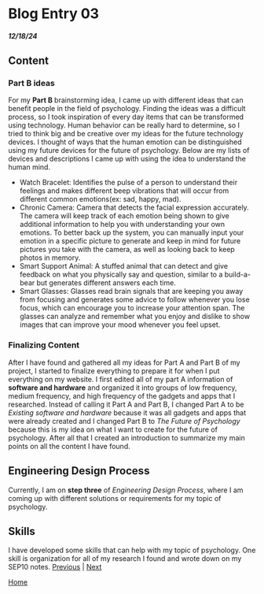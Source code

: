 # Blog Entry 03
##### 12/18/24
## Content
### Part B ideas
For my **Part B** brainstorming idea, I came up with different ideas that can benefit people in the field of psychology. Finding the ideas was a difficult process, so I took inspiration of every day items that can be transformed using technology. Human behavior can be really hard to determine, so I tried to think big and be creative over my ideas for the future technology devices. I thought of ways that the human emotion can be distinguished using my future devices for the future of psychology. Below are my lists of devices and descriptions I came up with using the idea to understand the human mind.
 * Watch Bracelet: Identifies the pulse of a person to understand their feelings and makes different beep vibrations that will occur from different common emotions(ex: sad, happy, mad).
 * Chronic Camera: Camera that detects the facial expression accurately. The camera will keep track of each emotion being shown to give additional information to help you with understanding your own emotions. To better back up the system, you can manually input your emotion in a specific picture to generate and keep in mind for future pictures you take with the camera, as well as looking back to keep photos in memory. 
 * Smart Support Animal: A stuffed animal that can detect and give feedback on what you physically say and question, similar to a build-a-bear but generates different answers each time.
 * Smart Glasses: Glasses read brain signals that are keeping you away from focusing and generates some advice to follow whenever you lose focus, which can encourage you to increase your attention span. The glasses can analyze and remember what you enjoy and dislike to show images that can improve your mood whenever you feel upset.
### Finalizing Content
After I have found and gathered all my ideas for Part A and Part B of my project, I started to finalize everything to prepare it for when I put everything on my website. I first edited all of my part A information of **software and hardware** and organized it into groups of low frequency, medium frequency, and high frequency of the gadgets and apps that I researched. Instead of calling it Part A and Part B, I changed Part A to be _Existing software and hardware_ because it was all gadgets and apps that were already created and I changed Part B to _The Future of Psychology_ because this is my idea on what I want to create for the future of psychology. After all that I created an introduction to summarize my main points on all the content I have found. 

## Engineering Design Process
Currently, I am on **step three** of _Engineering Design Process_, where I am coming up with different solutions or requirements for my topic of psychology. 
## Skills
I have developed some skills that can help with my topic of psychology. One skill is organization for all of my research I found and wrote down on my SEP10 notes. 
[Previous](entry02.md) | [Next](entry04.md)

[Home](../README.md)

